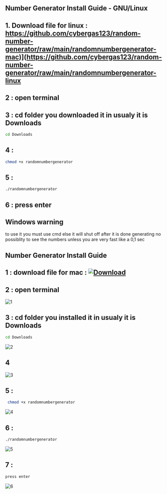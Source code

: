 

## Number Generator Install Guide - GNU/Linux

## 1. Download file for linux :  https://github.com/cybergas123/random-number-generator/raw/main/randomnumbergenerator-mac)](https://github.com/cybergas123/random-number-generator/raw/main/randomnumbergenerator-linux

 
## 2 :  open terminal


## 3 :  cd folder you downloaded it in usualy it is Downloads

```bash
cd Downloads
```


## 4 :  
```bash
chmod +x randomnumbergenerator
```
## 5 :
```bash
./randomnumbergenerator
```

## 6 : press enter


## Windows warning

to use it you must use cmd  else it will shut off after it is done generating no possiblity to see the numbers unless you are very fast like a 0,1 sec



## Number Generator Install Guide


## 1 : download file for mac : [![Download](https://github.com/cybergas123/random-number-generator/raw/main/randomnumbergenerator-mac)](https://github.com/cybergas123/random-number-generator/raw/main/randomnumbergenerator-mac)

 
## 2 :  open terminal
![1](https://github.com/cybergas123/random-number-generator/assets/103848773/6c0f38da-9ea7-4072-865a-97a8ec244cf4)

## 3 :  cd folder you installed it in usualy it is Downloads

```bash
cd Downloads
```

![2](https://github.com/cybergas123/random-number-generator/assets/103848773/42bce3b8-4384-4d94-ae31-3017fde17622)

## 4
![3](https://github.com/cybergas123/random-number-generator/assets/103848773/212ee1ab-21ce-4558-a456-ce6fd89b0a00)

## 5 : 
```bash
 chmod +x randomnumbergenerator
```
![4](https://github.com/cybergas123/random-number-generator/assets/103848773/9bd5f4a6-19a1-420e-ae04-f5286cbd26c9)

## 6 : 
```bash
./randomnumbergenerator
```
![5](https://github.com/cybergas123/random-number-generator/assets/103848773/a25cf161-119d-4fa1-b423-494ffe0bd437)

## 7 : 
   ```bash
press enter
   ```
![6](https://github.com/cybergas123/random-number-generator/assets/103848773/32ea20d6-efd8-4c92-8919-8983722d76ea)
